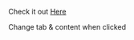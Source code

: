 Check it out <a href="https://js-11-tabs.netlify.app" target="_blank" rel="nofollow">Here</a>


Change tab &amp; content when clicked
